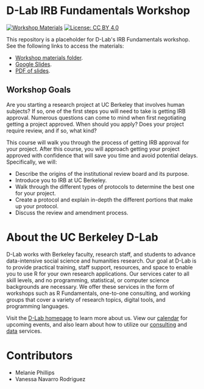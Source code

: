# D-Lab IRB Fundamentals Workshop

[![Workshop Materials](https://img.shields.io/badge/D--Lab-Workshop%20Materials-blue)](https://drive.google.com/drive/folders/1E0nqVOhIt8Ay0ncUSnvP5xPZiPsA8k9j?usp=sharing)
[![License: CC BY 4.0](https://img.shields.io/badge/License-CC_BY_4.0-lightgrey.svg)](https://creativecommons.org/licenses/by/4.0/)

This repository is a placeholder for D-Lab's IRB Fundamentals workshop. See the following links to access the materials:

* [Workshop materials folder](https://drive.google.com/drive/folders/1E0nqVOhIt8Ay0ncUSnvP5xPZiPsA8k9j?usp=sharing).
* [Google Slides](https://docs.google.com/presentation/d/1qPU6OAYbuR1c4EjlOS_XodjWkye49XHr7aF8ngjZO_I/edit?usp=sharing).
* [PDF of slides](https://drive.google.com/file/d/1lzFXSIL0XC_FsGl34Px6VxyT2EmRN3at/view?usp=share_link).

## Workshop Goals

Are you starting a research project at UC Berkeley that involves human subjects?
If so, one of the first steps you will need to take is getting IRB approval.
Numerous questions can come to mind when first negotiating getting a project
approved. When should you apply? Does your project require review, and if so,
what kind?

This course will walk you through the process of getting IRB approval for your
project. After this course, you will approach getting your project approved with
confidence that will save you time and avoid potential delays. Specifically, we
will:

- Describe the origins of the institutional review board and its purpose.
- Introduce you to IRB at UC Berkeley.
- Walk through the different types of protocols to determine the best one for your project.
- Create a protocol and explain in-depth the different portions that make up your protocol.
- Discuss the review and amendment process.

# About the UC Berkeley D-Lab

D-Lab works with Berkeley faculty, research staff, and students to advance data-intensive social science and humanities research. Our goal at D-Lab is to provide practical training, staff support, resources, and space to enable you to use R for your own research applications. Our services cater to all skill levels, and no programming, statistical, or computer science backgrounds are necessary. We offer these services in the form of workshops such as R Fundamentals, one-to-one consulting, and working groups that cover a variety of research topics, digital tools, and programming languages.

Visit the [D-Lab homepage](http://dlab.berkeley.edu/) to learn more about us. View our [calendar](http://dlab.berkeley.edu/calendar-node-field-date) for upcoming events, and also learn about how to utilize our [consulting](http://dlab.berkeley.edu/consulting) and [data](http://dlab.berkeley.edu/data-resources) services. 

# Contributors

* Melanie Phillips
* Vanessa Navarro Rodriguez
